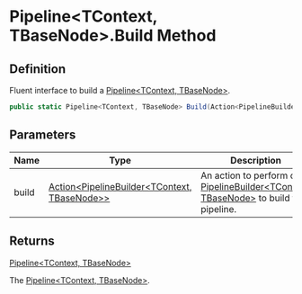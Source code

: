# Pipeline&lt;TContext, TBaseNode&gt;.Build Method
## Definition

Fluent interface to build a [Pipeline&lt;TContext, TBaseNode&gt;](MrKWatkins.Ast.Processing.Pipeline-2.md).

```c#
public static Pipeline<TContext, TBaseNode> Build(Action<PipelineBuilder<TContext, TBaseNode>> build);
```

## Parameters

| Name | Type | Description |
| ---- | ---- | ----------- |
| build | [Action&lt;PipelineBuilder&lt;TContext, TBaseNode&gt;&gt;](https://learn.microsoft.com/en-gb/dotnet/api/System.Action-1) | An action to perform on a [PipelineBuilder&lt;TContext, TBaseNode&gt;](MrKWatkins.Ast.Processing.PipelineBuilder-2.md) to build the pipeline. |

## Returns

[Pipeline&lt;TContext, TBaseNode&gt;](MrKWatkins.Ast.Processing.Pipeline-2.md)

The [Pipeline&lt;TContext, TBaseNode&gt;](MrKWatkins.Ast.Processing.Pipeline-2.md).

